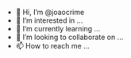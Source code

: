 - 👋 Hi, I’m @joaocrime
- 👀 I’m interested in ...
- 🌱 I’m currently learning ...
- 💞️ I’m looking to collaborate on ...
- 📫 How to reach me ...

<!---
joaocrime/joaocrime is a ✨ special ✨ repository because its `README.md` (this file) appears on your GitHub profile.
You can click the Preview link to take a look at your changes.
--->
